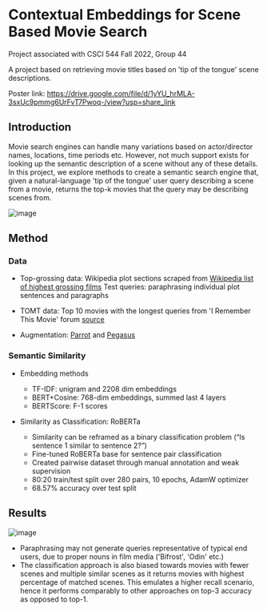 # Contextual Embeddings for Scene Based Movie Search

Project associated with CSCI 544 Fall 2022, Group 44

A project based on retrieving movie titles based on 'tip of the tongue' scene descriptions. 

Poster link: https://drive.google.com/file/d/1yYU_hrMLA-3sxUc9pmmg6UrFvT7Pwoq-/view?usp=share_link


## Introduction
Movie search engines can handle many variations based on actor/director names, locations, time periods etc. However, not much support exists for looking up the semantic description of a scene without any of these details. In this project, we explore methods to create a semantic search engine that, given a natural-language 'tip of the tongue' user query describing a scene from a movie, returns the top-k movies that the query may be describing scenes from.

![image](https://user-images.githubusercontent.com/40300910/209452114-4fa830c4-4c77-4b78-a31a-fd7e5e042a03.png)

## Method

### Data

- Top-grossing data: Wikipedia plot sections scraped from [Wikipedia list of highest grossing films](https://en.wikipedia.org/wiki/List_of_highest-grossing_films)
Test queries: paraphrasing individual plot sentences and paragraphs

- TOMT data: Top 10 movies with the longest queries from 'I Remember This Movie' forum [source](https://github.com/microsoft/Tip-of-the-Tongue-Known-Item-Retrieval-Dataset-for-Movie-Identification)

- Augmentation: [Parrot](https://huggingface.co/prithivida/parrot_paraphraser_on_T5) and [Pegasus](https://huggingface.co/tuner007/pegasus_paraphrase)

### Semantic Similarity
- Embedding methods
  - TF-IDF: unigram and 2208 dim embeddings
  - BERT+Cosine: 768-dim embeddings, summed last 4 layers
  - BERTScore: F-1 scores

- Similarity as Classification: RoBERTa
  - Similarity can be reframed as a binary classification problem (“Is sentence 1 similar to sentence 2?”)
  - Fine-tuned RoBERTa base for sentence pair classification
  - Created pairwise dataset through manual annotation and weak supervision
  - 80:20 train/test split over 280 pairs, 10 epochs, AdamW optimizer
  - 68.57% accuracy over test split 

## Results 
![image](https://user-images.githubusercontent.com/40300910/209452102-77a5b5a0-5643-4524-8485-84f2e392a508.png)

- Paraphrasing may not generate queries representative of typical end users, due to proper nouns in film media ('Bifrost', 'Odin' etc.)
- The classification approach is also biased towards movies with fewer scenes and multiple similar scenes as it returns movies with highest percentage of matched scenes. This emulates a higher recall scenario, hence it performs comparably to other approaches on top-3 accuracy as opposed to top-1.

